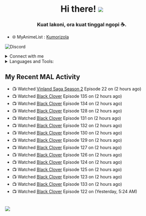 <h1 align="center">Hi there! <img src="https://media.giphy.com/media/hvRJCLFzcasrR4ia7z/giphy.gif" width="25px"> </h1>
<h3 align="center">Kuat lakoni, ora kuat tinggal ngopi ☕.</h3>

- 🌐 MyAnimeList : [Kumorizola](https://myanimelist.net/animelist/Kumorizola)

![Discord](https://discord.c99.nl/widget/theme-3/761213268009943051.png)
<details>
      <summary>Connect with me</summary>
    <p align="left">
        <a href="https://www.facebook.com/kumori.hartley.1" target="blank"><img align="center"
                src="https://raw.githubusercontent.com/rahuldkjain/github-profile-readme-generator/master/src/images/icons/Social/facebook.svg"
                alt="kumori hartley" height="30" width="40" /></a>
        <a href="https://www.instagram.com/kumorizola/" target="blank"><img align="center"
                src="https://raw.githubusercontent.com/rahuldkjain/github-profile-readme-generator/master/src/images/icons/Social/instagram.svg"
                alt="kumorizola" height="30" width="40" /></a>
        <a href="https://discord.com" target="blank"><img align="center"
                src="https://raw.githubusercontent.com/rahuldkjain/github-profile-readme-generator/master/src/images/icons/Social/discord.svg"
                alt="Kumori#5882" height="30" width="40" /></a>
    </p>
</details>

<details>
    <summary align="left">Languages and Tools:</summary>
<p align="left">
      <a href="https://www.w3schools.com/css/" target="_blank">
        <img src="https://raw.githubusercontent.com/devicons/devicon/master/icons/css3/css3-original-wordmark.svg"
            alt="css3" width="40" height="40" /> </a> <a href="https://www.w3.org/html/" target="_blank"> <img
            src="https://raw.githubusercontent.com/devicons/devicon/master/icons/html5/html5-original-wordmark.svg"
            alt="html5" width="40" height="40" /> </a> <a href="https://www.java.com" target="_blank"> <img
            src="https://raw.githubusercontent.com/devicons/devicon/master/icons/java/java-original.svg" alt="java"
            width="40" height="40" /> </a> <a href="https://developer.mozilla.org/en-US/docs/Web/JavaScript"
            target="_blank"> <img
            src="https://raw.githubusercontent.com/devicons/devicon/master/icons/javascript/javascript-original.svg"
            alt="javascript" width="40" height="40" /> </a> <a href="https://nodejs.org" target="_blank"> <img
            src="https://raw.githubusercontent.com/devicons/devicon/master/icons/nodejs/nodejs-original-wordmark.svg"
            alt="nodejs" width="40" height="40" /> </a> <a href="https://www.python.org" target="_blank"> <img
            src="https://raw.githubusercontent.com/devicons/devicon/master/icons/python/python-original.svg"
            alt="python" width="40" height="40" /> </a> <a href="https://www.typescriptlang.org/" target="_blank"> <img
            src="https://raw.githubusercontent.com/devicons/devicon/master/icons/typescript/typescript-original.svg" 
            alt="typescript" width="40" height="40" /> </a> <a href="https://www.photoshop.com/en" target="_blank"> <img
            src="https://upload.wikimedia.org/wikipedia/commons/a/af/Adobe_Photoshop_CC_icon.svg" alt="photoshop" width="40" height="40"/> </a>
            <a href="https://www.adobe.com/products/premiere.html" target="_blank"> <img
            src="https://upload.wikimedia.org/wikipedia/commons/4/40/Adobe_Premiere_Pro_CC_icon.svg" alt="Premiere pro" width="40" height="40"/> </a>
            <a href="https://www.adobe.com/in/products/illustrator.html" target="_blank"> <img 
            src="https://upload.wikimedia.org/wikipedia/commons/f/fb/Adobe_Illustrator_CC_icon.svg" alt="illustrator" width="40" height="40"/> </a>
      
 </details>
 
 <h2> My Recent MAL Activity</h2>
<!-- MAL_ACTIVITY:start -->

- 📺 Watched [Vinland Saga Season 2](https://MyAnimeList.net/anime.php?id=49387) Episode 22 on (2 hours ago)
- 📺 Watched [Black Clover](https://MyAnimeList.net/anime.php?id=34572) Episode 135 on (2 hours ago)
- 📺 Watched [Black Clover](https://MyAnimeList.net/anime.php?id=34572) Episode 134 on (2 hours ago)
- 📺 Watched [Black Clover](https://MyAnimeList.net/anime.php?id=34572) Episode 128 on (2 hours ago)
- 📺 Watched [Black Clover](https://MyAnimeList.net/anime.php?id=34572) Episode 131 on (2 hours ago)
- 📺 Watched [Black Clover](https://MyAnimeList.net/anime.php?id=34572) Episode 132 on (2 hours ago)
- 📺 Watched [Black Clover](https://MyAnimeList.net/anime.php?id=34572) Episode 130 on (2 hours ago)
- 📺 Watched [Black Clover](https://MyAnimeList.net/anime.php?id=34572) Episode 129 on (2 hours ago)
- 📺 Watched [Black Clover](https://MyAnimeList.net/anime.php?id=34572) Episode 127 on (2 hours ago)
- 📺 Watched [Black Clover](https://MyAnimeList.net/anime.php?id=34572) Episode 126 on (2 hours ago)
- 📺 Watched [Black Clover](https://MyAnimeList.net/anime.php?id=34572) Episode 124 on (2 hours ago)
- 📺 Watched [Black Clover](https://MyAnimeList.net/anime.php?id=34572) Episode 125 on (2 hours ago)
- 📺 Watched [Black Clover](https://MyAnimeList.net/anime.php?id=34572) Episode 123 on (2 hours ago)
- 📺 Watched [Black Clover](https://MyAnimeList.net/anime.php?id=34572) Episode 133 on (2 hours ago)
- 📺 Watched [Black Clover](https://MyAnimeList.net/anime.php?id=34572) Episode 122 on (Yesterday, 5:24 AM)

<!-- MAL_ACTIVITY:end -->

  
<h2 align="left"> <img src="https://media.discordapp.net/attachments/918405470073520168/919220018355523584/ezgif.com-gif-maker_1.gif">
